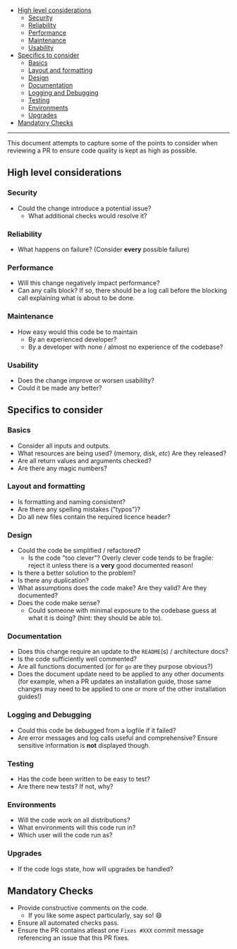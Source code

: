 * [High level considerations](#high-level-considerations)
    * [Security](#security)
    * [Reliability](#reliability)
    * [Performance](#performance)
    * [Maintenance](#maintenance)
    * [Usability](#usability)
* [Specifics to consider](#specifics-to-consider)
    * [Basics](#basics)
    * [Layout and formatting](#layout-and-formatting)
    * [Design](#design)
    * [Documentation](#documentation)
    * [Logging and Debugging](#logging-and-debugging)
    * [Testing](#testing)
    * [Environments](#environments)
    * [Upgrades](#upgrades)
* [Mandatory Checks](#mandatory-checks)
---                                       

This document attempts to capture some of the points to consider when reviewing a PR to ensure code quality is kept as high as possible.

## High level considerations

### Security

- Could the change introduce a potential issue?
  - What additional checks would resolve it?

### Reliability

- What happens on failure? (Consider **every** possible failure)

### Performance

- Will this change negatively impact performance?
- Can any calls block? If so, there should be a log call before the blocking call explaining what is about to be done.

### Maintenance

- How easy would this code be to maintain
  - By an experienced developer?
  - By a developer with none / almost no experience of the codebase?

### Usability

- Does the change improve or worsen usabililty?
- Could it be made any better?

## Specifics to consider

### Basics

- Consider all inputs and outputs.
- What resources are being used? (memory, disk, *etc*) Are they released?
- Are all return values and arguments checked?
- Are there any magic numbers?

### Layout and formatting

- Is formatting and naming consistent?
- Are there any spelling mistakes ("typos")?
- Do all new files contain the required licence header?

### Design

- Could the code be simplified / refactored?
  - Is the code "too clever"? Overly clever code tends to be fragile: reject it unless there is a **very** good documented reason!
- Is there a better solution to the problem?
- Is there any duplication?
- What assumptions does the code make? Are they valid? Are they documented?
- Does the code make sense?
  - Could someone with minimal exposure to the codebase guess at what it is doing? (hint: they should be able to).

### Documentation

- Does this change require an update to the `README`(s) / architecture docs?
- Is the code sufficiently well commented?
- Are all functions documented (or for `go` are they purpose obvious?)
- Does the document update need to be applied to any other documents
  (for example, when a PR updates an installation guide, those same changes may need to be applied to one or more of the other installation guides!)

### Logging and Debugging

- Could this code be debugged from a logfile if it failed?
- Are error messages and log calls useful and comprehensive? Ensure sensitive information is **not** displayed though.

### Testing

- Has the code been written to be easy to test?
- Are there new tests? If not, why?

### Environments

- Will the code work on all distributions?
- What environments will this code run in?
- Which user will the code run as?

### Upgrades

- If the code logs state, how will upgrades be handled?

## Mandatory Checks

- Provide constructive comments on the code.
  - If you like some aspect particularly, say so! :smile:
- Ensure all automated checks pass.
- Ensure the PR contains atleast one `Fixes #XXX` commit message referencing an issue that this PR fixes.